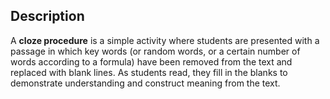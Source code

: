 ## Description

A **cloze procedure** is a simple activity where students are presented with a passage in which key words (or random words, or a certain number of words according to a formula) have been removed from the text and replaced with blank lines. As students read, they fill in the blanks to demonstrate understanding and construct meaning from the text.
